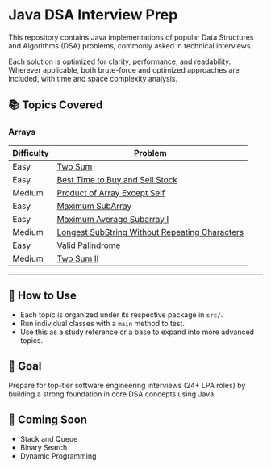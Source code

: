 # Java DSA Interview Prep

This repository contains Java implementations of popular Data Structures and Algorithms (DSA) problems, commonly asked in technical interviews.

Each solution is optimized for clarity, performance, and readability. Wherever applicable, both brute-force and optimized approaches are included, with time and space complexity analysis.

## 📚 Topics Covered

### Arrays
| Difficulty | Problem                                                                                                                                      |
|------------|----------------------------------------------------------------------------------------------------------------------------------------------|
| Easy       | [ Two Sum](https://leetcode.com/problems/two-sum/)                                                                                           |
| Easy       | [ Best Time to Buy and Sell Stock](https://leetcode.com/problems/best-time-to-buy-and-sell-stock/)                                           |
| Medium     | [ Product of Array Except Self](https://leetcode.com/problems/product-of-array-except-self/)                                                 |
| Easy       | [ Maximum SubArray](https://leetcode.com/problems/maximum-subarray/description/)                                                             |
| Easy       | [ Maximum Average Subarray I](https://leetcode.com/problems/maximum-average-subarray-i/description/)                                         |
| Medium     | [ Longest SubString Without Repeating Characters](https://leetcode.com/problems/longest-substring-without-repeating-characters/description/) |
| Easy       | [ Valid Palindrome](https://leetcode.com/problems/valid-palindrome/)                                                                         |
| Medium     | [ Two Sum II ](https://leetcode.com/problems/two-sum-ii-input-array-is-sorted/description/)                                                                                                                             |


---

## 🧠 How to Use
- Each topic is organized under its respective package in `src/`.
- Run individual classes with a `main` method to test.
- Use this as a study reference or a base to expand into more advanced topics.

## 🚀 Goal
Prepare for top-tier software engineering interviews (24+ LPA roles) by building a strong foundation in core DSA concepts using Java.

## 📌 Coming Soon
- Stack and Queue
- Binary Search
- Dynamic Programming
